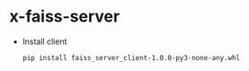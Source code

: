 # x-faiss-server

* Install client
  ```shell
  pip install faiss_server_client-1.0.0-py3-none-any.whl
  ```
  